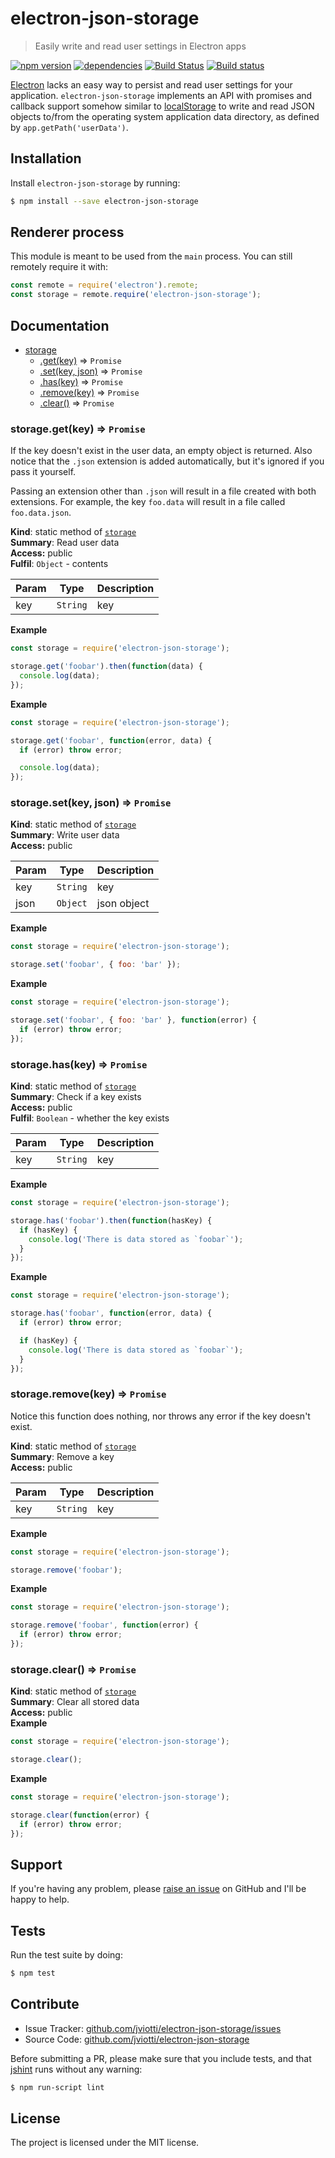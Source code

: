 electron-json-storage
=====================

> Easily write and read user settings in Electron apps

[![npm version](https://badge.fury.io/js/electron-json-storage.svg)](http://badge.fury.io/js/electron-json-storage)
[![dependencies](https://david-dm.org/jviotti/electron-json-storage.svg)](https://david-dm.org/jviotti/electron-json-storage.svg)
[![Build Status](https://travis-ci.org/jviotti/electron-json-storage.svg?branch=master)](https://travis-ci.org/jviotti/electron-json-storage)
[![Build status](https://ci.appveyor.com/api/projects/status/j9k3k7mgraardwvd/branch/master?svg=true)](https://ci.appveyor.com/project/jviotti/electron-json-storage/branch/master)

[Electron](http://electron.atom.io) lacks an easy way to persist and read user settings for your application. `electron-json-storage` implements an API with promises and callback support somehow similar to [localStorage](https://developer.mozilla.org/en/docs/Web/API/Window/localStorage) to write and read JSON objects to/from the operating system application data directory, as defined by `app.getPath('userData')`.

Installation
------------

Install `electron-json-storage` by running:

```sh
$ npm install --save electron-json-storage
```

Renderer process
----------------

This module is meant to be used from the `main` process. You can still remotely require it with:

```js
const remote = require('electron').remote;
const storage = remote.require('electron-json-storage');
```

Documentation
-------------


* [storage](#module_storage)
    * [.get(key)](#module_storage.get) ⇒ <code>Promise</code>
    * [.set(key, json)](#module_storage.set) ⇒ <code>Promise</code>
    * [.has(key)](#module_storage.has) ⇒ <code>Promise</code>
    * [.remove(key)](#module_storage.remove) ⇒ <code>Promise</code>
    * [.clear()](#module_storage.clear) ⇒ <code>Promise</code>

<a name="module_storage.get"></a>
### storage.get(key) ⇒ <code>Promise</code>
If the key doesn't exist in the user data, an empty object is returned.
Also notice that the `.json` extension is added automatically, but it's
ignored if you pass it yourself.

Passing an extension other than `.json` will result in a file created
with both extensions. For example, the key `foo.data` will result in a file
called `foo.data.json`.

**Kind**: static method of <code>[storage](#module_storage)</code>  
**Summary**: Read user data  
**Access:** public  
**Fulfil**: <code>Object</code> - contents  

| Param | Type | Description |
| --- | --- | --- |
| key | <code>String</code> | key |

**Example**  
```js
const storage = require('electron-json-storage');

storage.get('foobar').then(function(data) {
  console.log(data);
});
```
**Example**  
```js
const storage = require('electron-json-storage');

storage.get('foobar', function(error, data) {
  if (error) throw error;

  console.log(data);
});
```
<a name="module_storage.set"></a>
### storage.set(key, json) ⇒ <code>Promise</code>
**Kind**: static method of <code>[storage](#module_storage)</code>  
**Summary**: Write user data  
**Access:** public  

| Param | Type | Description |
| --- | --- | --- |
| key | <code>String</code> | key |
| json | <code>Object</code> | json object |

**Example**  
```js
const storage = require('electron-json-storage');

storage.set('foobar', { foo: 'bar' });
```
**Example**  
```js
const storage = require('electron-json-storage');

storage.set('foobar', { foo: 'bar' }, function(error) {
  if (error) throw error;
});
```
<a name="module_storage.has"></a>
### storage.has(key) ⇒ <code>Promise</code>
**Kind**: static method of <code>[storage](#module_storage)</code>  
**Summary**: Check if a key exists  
**Access:** public  
**Fulfil**: <code>Boolean</code> - whether the key exists  

| Param | Type | Description |
| --- | --- | --- |
| key | <code>String</code> | key |

**Example**  
```js
const storage = require('electron-json-storage');

storage.has('foobar').then(function(hasKey) {
  if (hasKey) {
    console.log('There is data stored as `foobar`');
  }
});
```
**Example**  
```js
const storage = require('electron-json-storage');

storage.has('foobar', function(error, data) {
  if (error) throw error;

  if (hasKey) {
    console.log('There is data stored as `foobar`');
  }
});
```
<a name="module_storage.remove"></a>
### storage.remove(key) ⇒ <code>Promise</code>
Notice this function does nothing, nor throws any error
if the key doesn't exist.

**Kind**: static method of <code>[storage](#module_storage)</code>  
**Summary**: Remove a key  
**Access:** public  

| Param | Type | Description |
| --- | --- | --- |
| key | <code>String</code> | key |

**Example**  
```js
const storage = require('electron-json-storage');

storage.remove('foobar');
```
**Example**  
```js
const storage = require('electron-json-storage');

storage.remove('foobar', function(error) {
  if (error) throw error;
});
```
<a name="module_storage.clear"></a>
### storage.clear() ⇒ <code>Promise</code>
**Kind**: static method of <code>[storage](#module_storage)</code>  
**Summary**: Clear all stored data  
**Access:** public  
**Example**  
```js
const storage = require('electron-json-storage');

storage.clear();
```
**Example**  
```js
const storage = require('electron-json-storage');

storage.clear(function(error) {
  if (error) throw error;
});
```

Support
-------

If you're having any problem, please [raise an issue](https://github.com/jviotti/electron-json-storage/issues/new) on GitHub and I'll be happy to help.

Tests
-----

Run the test suite by doing:

```sh
$ npm test
```

Contribute
----------

- Issue Tracker: [github.com/jviotti/electron-json-storage/issues](https://github.com/jviotti/electron-json-storage/issues)
- Source Code: [github.com/jviotti/electron-json-storage](https://github.com/jviotti/electron-json-storage)

Before submitting a PR, please make sure that you include tests, and that [jshint](http://jshint.com) runs without any warning:

```sh
$ npm run-script lint
```

License
-------

The project is licensed under the MIT license.
